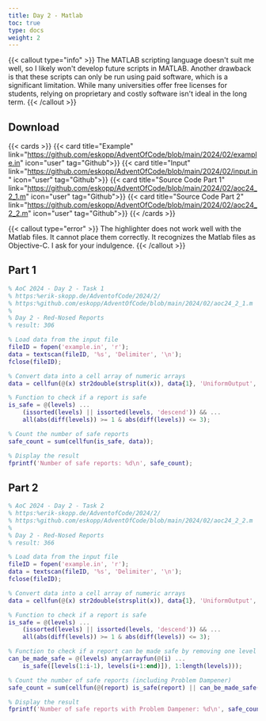 ```yaml
---
title: Day 2 - Matlab
toc: true
type: docs
weight: 2
---
```


{{< callout type="info" >}}
The MATLAB scripting language doesn't suit me well, so I likely won't develop future scripts in MATLAB. Another drawback is that these scripts can only be run using paid software, which is a significant limitation. While many universities offer free licenses for students, relying on proprietary and costly software isn't ideal in the long term.
{{< /callout >}}

## Download

{{< cards >}}
{{< card title="Example" link="https://github.com/eskopp/AdventOfCode/blob/main/2024/02/example.in" icon="user" tag="Github">}}
{{< card title="Input" link="https://github.com/eskopp/AdventOfCode/blob/main/2024/02/input.in" icon="user" tag="Github">}}
{{< card title="Source Code Part 1" link="https://github.com/eskopp/AdventOfCode/blob/main/2024/02/aoc24_2_1.m" icon="user" tag="Github">}}
{{< card title="Source Code Part 2" link="https://github.com/eskopp/AdventOfCode/blob/main/2024/02/aoc24_2_2.m" icon="user" tag="Github">}}
{{< /cards >}}

{{< callout type="error" >}}
The highlighter does not work well with the Matlab files. It cannot place them correctly. It recognizes the Matlab files as Objective-C. I ask for your indulgence.
{{< /callout >}}

## Part 1

```m {linenos=table,linenostart=1}
% AoC 2024 - Day 2 - Task 1
% https:%erik-skopp.de/AdventofCode/2024/2/
% https:%github.com/eskopp/AdventOfCode/blob/main/2024/02/aoc24_2_1.m
%
% Day 2 - Red-Nosed Reports
% result: 306

% Load data from the input file
fileID = fopen('example.in', 'r');
data = textscan(fileID, '%s', 'Delimiter', '\n');
fclose(fileID);

% Convert data into a cell array of numeric arrays
data = cellfun(@(x) str2double(strsplit(x)), data{1}, 'UniformOutput', false);

% Function to check if a report is safe
is_safe = @(levels) ...
    (issorted(levels) || issorted(levels, 'descend')) && ...
    all(abs(diff(levels)) >= 1 & abs(diff(levels)) <= 3);

% Count the number of safe reports
safe_count = sum(cellfun(is_safe, data));

% Display the result
fprintf('Number of safe reports: %d\n', safe_count);
```

## Part 2

```m {linenos=table,linenostart=1}
% AoC 2024 - Day 2 - Task 2
% https:%erik-skopp.de/AdventofCode/2024/2/
% https:%github.com/eskopp/AdventOfCode/blob/main/2024/02/aoc24_2_2.m
%
% Day 2 - Red-Nosed Reports
% result: 366

% Load data from the input file
fileID = fopen('example.in', 'r');
data = textscan(fileID, '%s', 'Delimiter', '\n');
fclose(fileID);

% Convert data into a cell array of numeric arrays
data = cellfun(@(x) str2double(strsplit(x)), data{1}, 'UniformOutput', false);

% Function to check if a report is safe
is_safe = @(levels) ...
    (issorted(levels) || issorted(levels, 'descend')) && ...
    all(abs(diff(levels)) >= 1 & abs(diff(levels)) <= 3);

% Function to check if a report can be made safe by removing one level
can_be_made_safe = @(levels) any(arrayfun(@(i) ...
    is_safe([levels(1:i-1), levels(i+1:end)]), 1:length(levels)));

% Count the number of safe reports (including Problem Dampener)
safe_count = sum(cellfun(@(report) is_safe(report) || can_be_made_safe(report), data));

% Display the result
fprintf('Number of safe reports with Problem Dampener: %d\n', safe_count);

```
